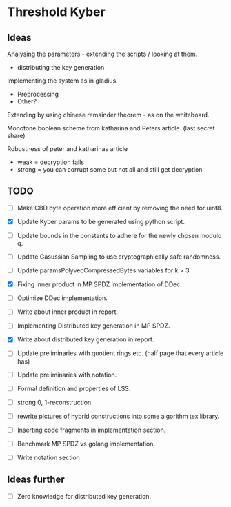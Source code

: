 # Threshold Kyber


## Ideas
Analysing the parameters - extending the scripts / looking at them. 
- distributing the key generation 

Implementing the system as in gladius.
- Preprocessing
- Other?

Extending by using chinese remainder theorem - as on the whiteboard.

Monotone boolean scheme from katharina and Peters article. (last secret share)

Robustness of peter and katharinas article
- weak = decryption fails
- strong = you can corrupt some but not all and still get decryption


## TODO
- [ ] Make CBD byte operation more efficient by removing the need for uint8.
- [x] Update Kyber params to be generated using python script.
- [ ] Update bounds in the constants to adhere for the newly chosen modulo q.
- [ ] Update Gasussian Sampling to use cryptographically safe randomness.
- [ ] Update paramsPolyvecCompressedBytes variables for k > 3.
- [x] Fixing inner product in MP SPDZ implementation of DDec.
- [ ] Optimize DDec implementation.
- [ ] Write about inner product in report.
- [ ] Implementing Distributed key generation in MP SPDZ.
- [x] Write about distributed key generation in report.
- [ ] Update preliminaries with quotient rings etc. (half page that every article has)
- [ ] Update preliminaries with notation.
- [ ] Formal definition and properties of LSS.
- [ ] strong 0, 1-reconstruction.
- [ ] rewrite pictures of hybrid constructions into some algorithm tex library.
- [ ] Inserting code fragments in implementation section.
- [ ] Benchmark MP SPDZ vs golang implementation.
- [ ] Write notation section


## Ideas further
- [ ] Zero knowledge for distributed key generation.

